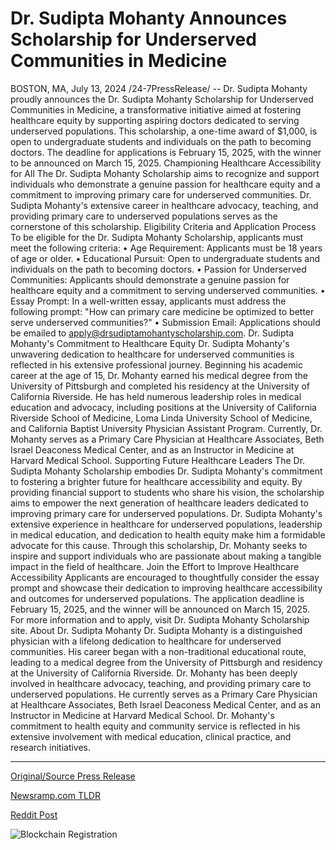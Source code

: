 # Dr. Sudipta Mohanty Announces Scholarship for Underserved Communities in Medicine

BOSTON, MA, July 13, 2024 /24-7PressRelease/ -- Dr. Sudipta Mohanty proudly announces the Dr. Sudipta Mohanty Scholarship for Underserved Communities in Medicine, a transformative initiative aimed at fostering healthcare equity by supporting aspiring doctors dedicated to serving underserved populations. This scholarship, a one-time award of $1,000, is open to undergraduate students and individuals on the path to becoming doctors. The deadline for applications is February 15, 2025, with the winner to be announced on March 15, 2025.  Championing Healthcare Accessibility for All The Dr. Sudipta Mohanty Scholarship aims to recognize and support individuals who demonstrate a genuine passion for healthcare equity and a commitment to improving primary care for underserved communities. Dr. Sudipta Mohanty's extensive career in healthcare advocacy, teaching, and providing primary care to underserved populations serves as the cornerstone of this scholarship.  Eligibility Criteria and Application Process To be eligible for the Dr. Sudipta Mohanty Scholarship, applicants must meet the following criteria: •	Age Requirement: Applicants must be 18 years of age or older. •	Educational Pursuit: Open to undergraduate students and individuals on the path to becoming doctors. •	Passion for Underserved Communities: Applicants should demonstrate a genuine passion for healthcare equity and a commitment to serving underserved communities. •	Essay Prompt: In a well-written essay, applicants must address the following prompt: "How can primary care medicine be optimized to better serve underserved communities?" •	Submission Email: Applications should be emailed to apply@drsudiptamohantyscholarship.com.  Dr. Sudipta Mohanty's Commitment to Healthcare Equity Dr. Sudipta Mohanty's unwavering dedication to healthcare for underserved communities is reflected in his extensive professional journey. Beginning his academic career at the age of 15, Dr. Mohanty earned his medical degree from the University of Pittsburgh and completed his residency at the University of California Riverside. He has held numerous leadership roles in medical education and advocacy, including positions at the University of California Riverside School of Medicine, Loma Linda University School of Medicine, and California Baptist University Physician Assistant Program. Currently, Dr. Mohanty serves as a Primary Care Physician at Healthcare Associates, Beth Israel Deaconess Medical Center, and as an Instructor in Medicine at Harvard Medical School.  Supporting Future Healthcare Leaders The Dr. Sudipta Mohanty Scholarship embodies Dr. Sudipta Mohanty's commitment to fostering a brighter future for healthcare accessibility and equity. By providing financial support to students who share his vision, the scholarship aims to empower the next generation of healthcare leaders dedicated to improving primary care for underserved populations.  Dr. Sudipta Mohanty's extensive experience in healthcare for underserved populations, leadership in medical education, and dedication to health equity make him a formidable advocate for this cause. Through this scholarship, Dr. Mohanty seeks to inspire and support individuals who are passionate about making a tangible impact in the field of healthcare.  Join the Effort to Improve Healthcare Accessibility Applicants are encouraged to thoughtfully consider the essay prompt and showcase their dedication to improving healthcare accessibility and outcomes for underserved populations. The application deadline is February 15, 2025, and the winner will be announced on March 15, 2025. For more information and to apply, visit Dr. Sudipta Mohanty Scholarship site.  About Dr. Sudipta Mohanty Dr. Sudipta Mohanty is a distinguished physician with a lifelong dedication to healthcare for underserved communities. His career began with a non-traditional educational route, leading to a medical degree from the University of Pittsburgh and residency at the University of California Riverside. Dr. Mohanty has been deeply involved in healthcare advocacy, teaching, and providing primary care to underserved populations. He currently serves as a Primary Care Physician at Healthcare Associates, Beth Israel Deaconess Medical Center, and as an Instructor in Medicine at Harvard Medical School. Dr. Mohanty's commitment to health equity and community service is reflected in his extensive involvement with medical education, clinical practice, and research initiatives. 

---

[Original/Source Press Release](https://www.24-7pressrelease.com/press-release/512465/dr-sudipta-mohanty-announces-scholarship-for-underserved-communities-in-medicine)
                    

[Newsramp.com TLDR](None) 



[Reddit Post](https://www.reddit.com/r/newsramp/comments/1e24bju/dr_sudipta_mohanty_announces_scholarship_for/) 



![Blockchain Registration](https://cdn.newsramp.app/24-7PressRelease/qrcode/247/13/vaststWo.webp)